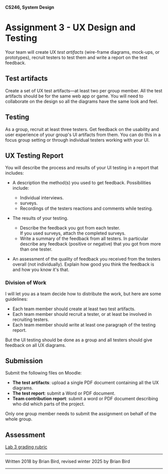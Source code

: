 **CS246, System Design**

# Assignment 3 - UX Design and Testing

Your team will create UX *test artifacts* (wire-frame diagrams, mock-ups, or prototypes), recruit testers to test them and write a report on the test feedback.

## Test artifacts

Create a set of UX test artifacts&mdash;at least two per group member. All the test artifacts should be for the same web app or game. You will need to collaborate on the design so all the diagrams have the same look and feel. 

## Testing

As a group, recruit at least three testers. Get feedback on the usability and user experience of your group's UI artifacts from them. You can do this in a focus group setting or through individual testers working with your UI.

## UX Testing Report

You will describe the process and results of your UI testing in a report that includes:

- A description the method(s) you used to get feedback. 
      Possibilities include: 
  - Individual interviews.
  - surveys.
  - Recordings of the testers reactions and comments while testing.
- The results of your testing. 
  - Describe the feedback you got from each tester.  
    If you used surveys, attach the completed surveys.
  - Write a summary of the feedback from all testers. In particular describe any feedback (positive or negative) that you got from more than one tester.
  
- An assessment of the quality of feedback you received from the testers overall (not individually). Explain how good you think the feedback is and how  you know it's that.

### Division of Work

I will let you as a team decide how to distribute the work, but here are some guidelines:

- Each team member should create at least two test artifacts.
- Each team member should recruit a tester, or at least be involved in recruiting testers.
- Each team member should write at least one paragraph of the testing report.

But the UI testing should be done as a group and all testers should give feedback on all UX diagrams.

## Submission

Submit the following files on Moodle:

- **The test artifacts**: upload a single PDF document containing all the UX diagrams.
- **The test report**: submit a Word or PDF document.
- **Team contribution report**: submit a word or PDF document describing who did which parts of the project. 

Only one group member needs to submit the assignment on behalf of the whole group.

## Assessment

[Lab 3 grading rubric](Assignment3Rubric.htm)



------

Written 2018 by  Brian Bird, revised winter <time>2025</time> by Brian Bird

-----